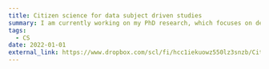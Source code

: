 ```yaml
---
title: Citizen science for data subject driven studies
summary: I am currently working on my PhD research, which focuses on developing a scalable framework using a user-centered approach and UX design techniques for researchers who utilise data subject rights for data collection. This interdisciplinary project involves engaging stakeholders such as policymakers, data controllers, lawyers, researchers, and members of the public to streamline the process of exercising data subject rights for non-experts in compliance with data protection regulations. Photo credit, Google.
tags:
  - CS
date: 2022-01-01
external_link: https://www.dropbox.com/scl/fi/hcc1iekuowz550lz3snzb/Citizen-science-project.pdf?rlkey=ff5d0vzgpg1gamu2pf59gay9i&st=dqdq9ymy&dl=0
---
```

